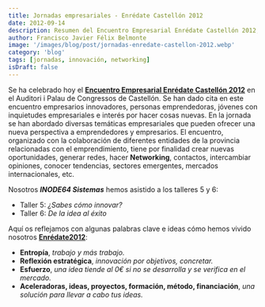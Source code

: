 ```yaml
---
title: Jornadas empresariales - Enrédate Castellón 2012
date: 2012-09-14
description: Resumen del Encuentro Empresarial Enrédate Castellón 2012, destacando talleres, networking y claves para la innovación y el emprendimiento.
author: Francisco Javier Félix Belmonte
image: '/images/blog/post/jornadas-enredate-castellon-2012.webp'
category: 'blog'
tags: [jornadas, innovación, networking]
isDraft: false
---
```


Se ha celebrado hoy el [**Encuentro Empresarial Enrédate Castellón 2012**](http://ceeicastellon.emprenemjunts.es/index.php?op=63&mn=1196) en el Auditori i Palau de Congressos de Castellón. Se han dado cita en este encuentro empresarios innovadores, personas emprendedoras, jóvenes con inquietudes empresariales e interés por hacer cosas nuevas. En la jornada se han abordado diversas temáticas empresariales que pueden ofrecer una nueva perspectiva a emprendedores y empresarios. El encuentro, organizado con la colaboración de diferentes entidades de la provincia relacionadas con el emprendimiento, tiene por finalidad crear nuevas oportunidades, generar redes, hacer **Networking**, contactos, intercambiar opiniones, conocer tendencias, sectores emergentes, mercados internacionales, etc.

Nosotros **_INODE64 Sistemas_** hemos asistido a los talleres 5 y 6:

- Taller 5: _¿Sabes cómo innovar?_
- Taller 6: _De la idea al éxito_

Aquí os reflejamos con algunas palabras clave e ideas cómo hemos vivido nosotros [**Enrédate2012**](http://ceeicastellon.emprenemjunts.es/index.php?op=63&mn=1196):

- **Entropía**, _trabajo y más trabajo._
- **Reflexión estratégica**, _innovación por objetivos, concretar._
- **Esfuerzo**, _una idea tiende al 0€ si no se desarrolla y se verifica en el mercado._
- **Aceleradoras, ideas, proyectos, formación, método, financiación**, _una solución para llevar a cabo tus ideas._